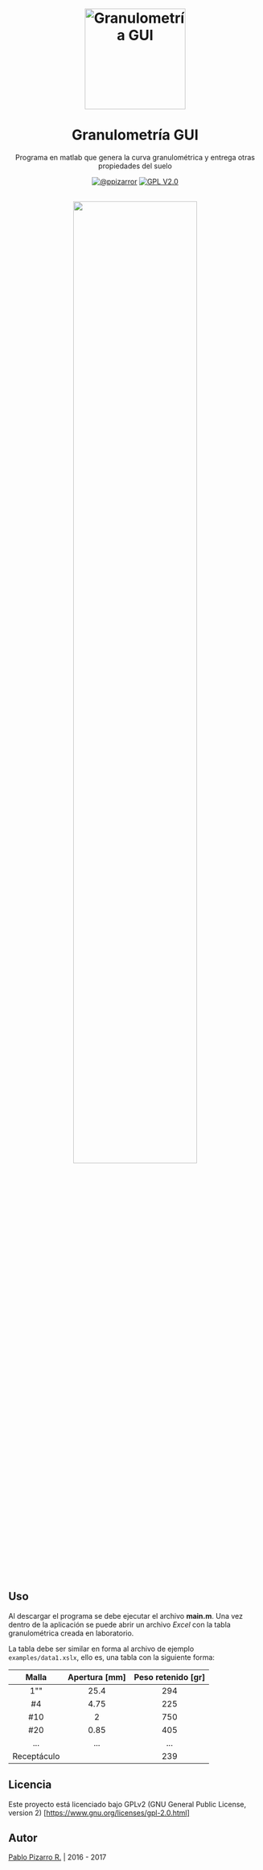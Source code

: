 <h1 align="center">
  <a href="http://ppizarror.com/granulometria-gui/" title="Granulometría GUI">
    <img alt="Granulometría GUI" src="http://ppizarror.com/resources/other/matlab.png" width="200px" height="200px" />
  </a>
  <br /><br />
  Granulometría GUI</h1>
<p align="center">Programa en matlab que genera la curva granulométrica y entrega otras propiedades del suelo</p>
<div align="center"><a href="http://ppizarror.com"><img alt="@ppizarror" src="http://ppizarror.com/badges/autor.svg" /></a>
<a href="https://www.gnu.org/licenses/old-licenses/gpl-2.0.html"><img alt="GPL V2.0" src="http://ppizarror.com/badges/licenciagpl2.svg" /></a>
</div><br />

<p align="center">
	<img src="http://ppizarror.com/resources/images/granulometria/captura1.PNG" width="70%" >
</p>

## Uso
Al descargar el programa se debe ejecutar el archivo **main.m**. Una vez dentro de la aplicación se puede abrir un archivo *Excel* con la tabla granulométrica creada en laboratorio.

La tabla debe ser similar en forma al archivo de ejemplo `examples/data1.xslx`, ello es, una tabla con la siguiente forma:

| Malla        | Apertura [mm] | Peso retenido [gr]  |
| :-------------: |:-------------:| :-----:|
| 1""      | 25.4 | 294|
| #4     | 4.75     | 225 |
|#10 | 2     |    750 |
|#20 | 0.85     |    405 |
|... | ... | ... |
|Receptáculo |     |    239|

## Licencia
Este proyecto está licenciado bajo GPLv2 (GNU General Public License, version 2) [https://www.gnu.org/licenses/gpl-2.0.html]

## Autor
<a href="http://ppizarror.com" title="ppizarror">Pablo Pizarro R.</a> | 2016 - 2017
